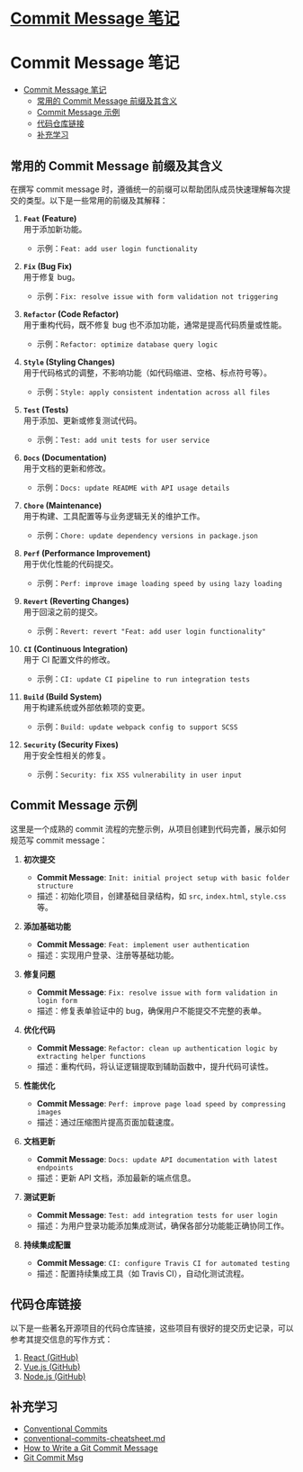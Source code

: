# [Commit Message 笔记](https://github.com/hadleysu/gitblog/issues/19)

# Commit Message 笔记

- [Commit Message 笔记](#commit-message-笔记)
  - [常用的 Commit Message 前缀及其含义](#常用的-commit-message-前缀及其含义)
  - [Commit Message 示例](#commit-message-示例)
  - [代码仓库链接](#代码仓库链接)
  - [补充学习](#补充学习)

## 常用的 Commit Message 前缀及其含义

在撰写 commit message 时，遵循统一的前缀可以帮助团队成员快速理解每次提交的类型。以下是一些常用的前缀及其解释：

1. **`Feat` (Feature)**  
   用于添加新功能。

   - 示例：`Feat: add user login functionality`

2. **`Fix` (Bug Fix)**  
   用于修复 bug。

   - 示例：`Fix: resolve issue with form validation not triggering`

3. **`Refactor` (Code Refactor)**  
   用于重构代码，既不修复 bug 也不添加功能，通常是提高代码质量或性能。

   - 示例：`Refactor: optimize database query logic`

4. **`Style` (Styling Changes)**  
   用于代码格式的调整，不影响功能（如代码缩进、空格、标点符号等）。

   - 示例：`Style: apply consistent indentation across all files`

5. **`Test` (Tests)**  
   用于添加、更新或修复测试代码。

   - 示例：`Test: add unit tests for user service`

6. **`Docs` (Documentation)**  
   用于文档的更新和修改。

   - 示例：`Docs: update README with API usage details`

7. **`Chore` (Maintenance)**  
   用于构建、工具配置等与业务逻辑无关的维护工作。

   - 示例：`Chore: update dependency versions in package.json`

8. **`Perf` (Performance Improvement)**  
   用于优化性能的代码提交。

   - 示例：`Perf: improve image loading speed by using lazy loading`

9. **`Revert` (Reverting Changes)**  
   用于回滚之前的提交。

   - 示例：`Revert: revert "Feat: add user login functionality"`

10. **`CI` (Continuous Integration)**  
    用于 CI 配置文件的修改。

    - 示例：`CI: update CI pipeline to run integration tests`

11. **`Build` (Build System)**  
    用于构建系统或外部依赖项的变更。

    - 示例：`Build: update webpack config to support SCSS`

12. **`Security` (Security Fixes)**  
    用于安全性相关的修复。
    - 示例：`Security: fix XSS vulnerability in user input`

## Commit Message 示例

这里是一个成熟的 commit 流程的完整示例，从项目创建到代码完善，展示如何规范写 commit message：

1. **初次提交**

   - **Commit Message**: `Init: initial project setup with basic folder structure`
   - 描述：初始化项目，创建基础目录结构，如 `src`, `index.html`, `style.css` 等。

2. **添加基础功能**

   - **Commit Message**: `Feat: implement user authentication`
   - 描述：实现用户登录、注册等基础功能。

3. **修复问题**

   - **Commit Message**: `Fix: resolve issue with form validation in login form`
   - 描述：修复表单验证中的 bug，确保用户不能提交不完整的表单。

4. **优化代码**

   - **Commit Message**: `Refactor: clean up authentication logic by extracting helper functions`
   - 描述：重构代码，将认证逻辑提取到辅助函数中，提升代码可读性。

5. **性能优化**

   - **Commit Message**: `Perf: improve page load speed by compressing images`
   - 描述：通过压缩图片提高页面加载速度。

6. **文档更新**

   - **Commit Message**: `Docs: update API documentation with latest endpoints`
   - 描述：更新 API 文档，添加最新的端点信息。

7. **测试更新**

   - **Commit Message**: `Test: add integration tests for user login`
   - 描述：为用户登录功能添加集成测试，确保各部分功能能正确协同工作。

8. **持续集成配置**
   - **Commit Message**: `CI: configure Travis CI for automated testing`
   - 描述：配置持续集成工具（如 Travis CI），自动化测试流程。

## 代码仓库链接

以下是一些著名开源项目的代码仓库链接，这些项目有很好的提交历史记录，可以参考其提交信息的写作方式：

1. [React (GitHub)](https://github.com/facebook/react/commits/main)
2. [Vue.js (GitHub)](https://github.com/vuejs/vue/commits/main)
3. [Node.js (GitHub)](https://github.com/nodejs/node/commits/main)

## 补充学习

- [Conventional Commits](https://www.conventionalcommits.org/en/v1.0.0/)
- [conventional-commits-cheatsheet.md](https://gist.github.com/qoomon/5dfcdf8eec66a051ecd85625518cfd13)
- [How to Write a Git Commit Message](https://cbea.ms/git-commit/)
- [Git Commit Msg](https://karma-runner.github.io/6.4/dev/git-commit-msg.html)
